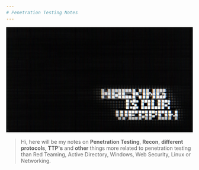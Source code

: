 ```yaml
---
# Penetration Testing Notes
---
```


![image info](./images/hacking-is-our-weapon.jpg)

> Hi, here will be my notes on **Penetration Testing**, **Recon**, **different protocols**, **TTP's** and **other** things more related to penetration testing than Red Teaming, Active Directory, Windows, Web Security, Linux or Networking.
